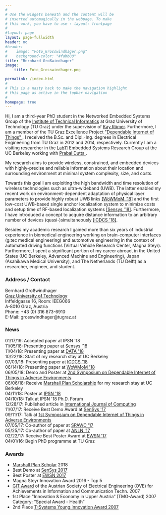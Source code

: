 ```yaml
---
#
# Use the widgets beneath and the content will be
# inserted automagically in the webpage. To make
# this work, you have to use › layout: frontpage
#
#layout: page
layout: page-fullwidth
header: no
#header:
#    image: "Foto_Grosswindhager.png"
#    background-color: "#fabb00"
title: "Bernhard Großwindhager"
image:
    title: Foto_Grosswindhager.png

permalink: /index.html
#
# This is a nasty hack to make the navigation highlight
# this page as active in the topbar navigation
#
homepage: true
---
```


Hi, I am a third-year PhD student in the Networked Embedded Systems Group of the <a href="https://www.iti.tugraz.at">Institute of Technical Informatics</a> at Graz University of Technology (TU Graz) under the supervision of <a href="https://www.tugraz.at/institute/iti/institut/team/prof-kay-roemer/"> Kay Römer</a>. 
Furthermore, I am a member of the TU Graz Excellence Project <a href="https://www.tugraz.at/projekte/dependablethings/home/"> "Dependable Internet of Things" </a>.
I received the B.Sc. and Dipl.-Ing. degrees in Electrical Engineering from TU Graz in 2012 and 2014, respectively.
Currently I am a visiting researcher in the <a href="https://lab11.eecs.berkeley.edu/index.html">Lab11</a> Embedded Systems Research Group at the UC Berkeley working with <a href="https://people.eecs.berkeley.edu/~prabal/"> Prabal Dutta </a>.

My research aims to provide wireless, constrained, and embedded devices with highly-precise and reliable information about their location and surrounding environment at minimal system complexity, size, and costs.
<!--reliable and efficient wireless communication and localization for future Internet-of-Things applications. -->
Towards this goal I am exploiting the high bandwidth and time resolution of wireless technologies such as ultra-wideband (UWB). 
The latter enabled my recent work on environment-dependent adaptation of physical layer parameters to provide highly robust UWB links <a href="../pubs/grosswindhager2018adaptation.pdf" target="_blank">[WoWMoM '18]</a> and the first low-cost UWB-based single anchor
localization system to minimize costs and setup time of RF-based localization systems <a href="../pubs/grosswindhager2018salma.pdf" target="_blank">[Sensys '18]</a>. 
Furthermore, I have introduced a concept to acquire distance information to an arbitrary number of devices (quasi-)simultaneously <a href="../pubs/grosswindhager2018concurrent.pdf" target="_blank">[ICDCS '18]</a>. 

Besides my academic research I gained more than six years of industrial experience in biomedical engineering working on brain-computer interfaces (g.tec medical engineering) and automotive engineering in the context of automated driving functions (Virtual Vehicle Research Center, Magna Steyr). Furthermore, I spent a significant portion of my career abroad, in the United States (UC Berkeley, Advanced Machine and Engineering), Japan (Asahikawa Medical University), and The Netherlands (TU Delft) as a researcher, engineer, and student.

<!--The aim is to exploit the benefits of using this wireless technology providing high bandwidth to enable robust location-aware Internet-of-Things applications.
In my recent works I have developed an environment-dependent adaption algorithm to maintain highly reliable and efficient UWB links ([<a href="https://mymarshallplan.squarespace.com/overview-1">[WoWMoM ']]). 
His research interests include reliable and efficient ultra-wideband wireless communication and localization.
-->

<h3 id="address">Address / Contact</h3>
<p>
Bernhard Großwindhager<br />
<a href="https://www.tugraz.at/home/">Graz University of Technology</a><br />
Inffeldgasse 16, Room: IEEG066<br />
A-8010 Graz, Austria<br />
Phone: +43 (0) 316 873-6910<br />
E-Mail: grosswindhager@tugraz.at<br />
</p>

<h3 id="news">News</h3>
01/17/19: Accepted paper at IPSN '18 <br />
11/05/18: Presenting paper at <a href="../pubs/grosswindhager2018salma.pdf" target="_blank">Sensys '18</a> <br />
11/04/18: Presenting paper at <a href="https://www.tugraz.at/en/institutes/iti/salma/database/" target="_blank">DATA '18</a> <br />
10/22/18: Start of my research stay at UC Berkeley <br />
07/03/18: Presenting paper at <a href="../pubs/grosswindhager2018concurrent.pdf" target="_blank">ICDCS '18</a> <br />
06/14/18: Presenting paper at <a href="../pubs/grosswindhager2018adaptation.pdf" target="_blank">WoWMoM '18</a> <br />
06/05/18: Demo and Poster at <a href="https://www.tugraz.at/projekte/dependable-things/events/2nd-symposium-on-dependable-internet-of-things-in-adverse-environments/">2nd Symposium on Dependable Internet of Things in Adverse Environments</a> <br />
06/06/18: Receive <a href="https://mymarshallplan.squarespace.com/overview-1">Marshall Plan Scholarship</a> for my research stay at UC Berkeley <br />
04/11/18: Poster at <a href="../pubs/grosswindhager2018adaptationposter.pdf" target="_blank">IPSN '18</a> <br />
04/10/18: Talk at IPSN '18 Ph.D. Forum <br />
12/28/17: Published article in <a href="../pubs/grosswindhager2017networkedcars.pdf" target="_blank">International Journal of Computing</a> <br />
11/07/17: Receive Best Demo Award at <a href="../pubs/grosswindhager2017singleanchordemo.pdf" target="_blank">SenSys '17</a> <br />
09/11/17: Talk at <a href="https://www.tugraz.at/projekte/dependable-things/events/1st-symposium-on-dependable-internet-of-things-in-adverse-environments/">1st Symposium on Dependable Internet of Things in Adverse Environments</a> <br />
07/05/17: Co-author of paper at <a href="https://ieeexplore.ieee.org/document/8227739" target="_blank">SPAWC '17</a> <br />
05/25/17: Co-author of paper at <a href="https://ieeexplore.ieee.org/document/7962828" target="_blank">ANLN '17</a> <br />
02/22/17: Receive Best Poster Award at <a href="../pubs/grosswindhager2017switchable.pdf" target="_blank">EWSN '17</a> <br />
04/01/16: Begin PhD programme at TU Graz <br />

<h3 id="awards">Awards</h3>
<ul>
<li><a href="https://mymarshallplan.squarespace.com/overview-1">Marshall Plan Scholar</a> 2018</li>
<li>Best Demo at <a href="http://sensys.acm.org/2017/">SenSys 2017</a></li>
<li>Best Poster at <a href="http://www.ewsn2017.org/">EWSN 2017</a></li>
<li>Magna Steyr Innovation Award 2016 - Top 5</li>
<li><a href="https://www.htl-steyr.ac.at/index.php/abteilung-elektronik/projekte-e/858-brain-computer-interface-ausgezeichnet">GIT Award</a> of the Austrian Society of Electrical Engineering (OVE) for Achievements in Information and Communication Techn. 2007</li>
<li>1st Place "Innovation & Economy in Upper Austria” (TMG-Award) 2007<br>
Category: “Special Award - Health”</li>
<li>2nd Place <a href="https://www.pressetext.com/news/20070604010">T-Systems Young Innovation Award 2007</a></li>
</ul>

<!-- The aim is to exploit the benefits of using this wireless technology providing high bandwidth to enable robust location-aware Internet-of-Things applications.In my recent works I have developed an environment-dependent adaption algorithm to maintain highly reliable and efficient UWB links ([<a href="https://mymarshallplan.squarespace.com/overview-1">[WoWMoM ']]). His research interests include reliable and efficient ultra-wideband wireless communication and localization.-->
